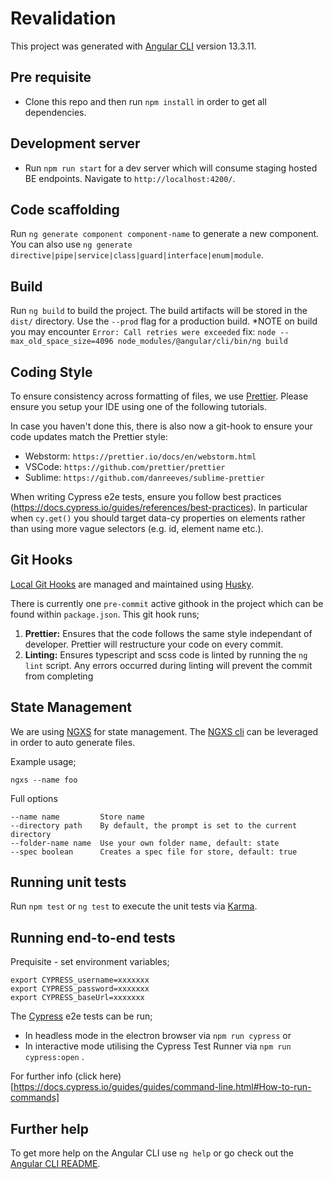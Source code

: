 # Revalidation

This project was generated with [Angular CLI](https://github.com/angular/angular-cli) version 13.3.11.

## Pre requisite

- Clone this repo and then run `npm install` in order to get all dependencies.

## Development server

- Run `npm run start` for a dev server which will consume staging hosted BE endpoints. Navigate to `http://localhost:4200/`.

## Code scaffolding

Run `ng generate component component-name` to generate a new component. You can also use `ng generate directive|pipe|service|class|guard|interface|enum|module`.

## Build

Run `ng build` to build the project. The build artifacts will be stored in the `dist/` directory. Use the `--prod` flag for a production build.
\*NOTE on build you may encounter `Error: Call retries were exceeded`
fix: `node --max_old_space_size=4096 node_modules/@angular/cli/bin/ng build`

## Coding Style

To ensure consistency across formatting of files, we use [Prettier](https://prettier.io/). Please ensure you setup your IDE using one of the following tutorials.

In case you haven't done this, there is also now a git-hook to ensure your code updates match the Prettier style:

- Webstorm: `https://prettier.io/docs/en/webstorm.html`
- VSCode: `https://github.com/prettier/prettier`
- Sublime: `https://github.com/danreeves/sublime-prettier`

When writing Cypress e2e tests, ensure you follow best practices (https://docs.cypress.io/guides/references/best-practices). In particular when `cy.get()` you should target data-cy properties on elements rather than using more vague selectors (e.g. id, element name etc.).

## Git Hooks

[Local Git Hooks](https://www.atlassian.com/git/tutorials/git-hooks) are managed and maintained using [Husky](https://github.com/typicode/husky).

There is currently one `pre-commit` active githook in the project which can be found within `package.json`. This git hook runs;

1.  **Prettier:** Ensures that the code follows the same style independant of developer. Prettier will restructure your code on every commit.
2.  **Linting:** Ensures typescript and scss code is linted by running the `ng lint` script. Any errors occurred during linting will prevent the commit from completing

## State Management

We are using [NGXS](https://www.ngxs.io/) for state management. The [NGXS cli](https://www.ngxs.io/plugins/cli) can be leveraged in order to auto generate files.

Example usage;

```
ngxs --name foo
```

Full options

```
--name name         Store name
--directory path    By default, the prompt is set to the current directory
--folder-name name  Use your own folder name, default: state
--spec boolean      Creates a spec file for store, default: true
```

## Running unit tests

Run `npm test` or `ng test` to execute the unit tests via [Karma](https://karma-runner.github.io).

## Running end-to-end tests

Prequisite - set environment variables;

```
export CYPRESS_username=xxxxxxx
export CYPRESS_password=xxxxxxx
export CYPRESS_baseUrl=xxxxxxx
```

The [Cypress](https://www.cypress.io) e2e tests can be run;

- In headless mode in the electron browser via `npm run cypress` or
- In interactive mode utilising the Cypress Test Runner via `npm run cypress:open` .

For further info (click here)[https://docs.cypress.io/guides/guides/command-line.html#How-to-run-commands]

## Further help

To get more help on the Angular CLI use `ng help` or go check out the [Angular CLI README](https://github.com/angular/angular-cli/blob/master/README.md).

